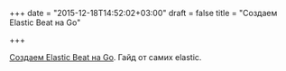+++
date = "2015-12-18T14:52:02+03:00"
draft = false
title = "Создаем Elastic Beat на Go"

+++

<p><a href="https://www.elastic.co/guide/en/beats/libbeat/current/new-beat.html">Создаем&nbsp;Elastic Beat на Go</a>. Гайд от самих&nbsp;elastic.</p>

